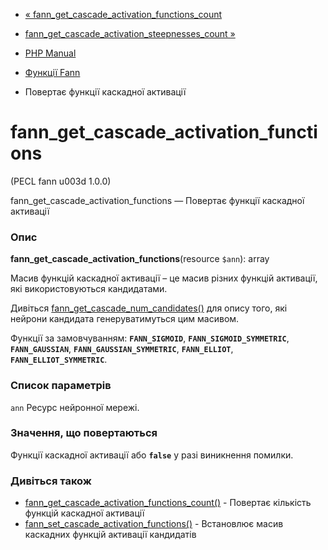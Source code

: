 - [« fann_get_cascade_activation_functions_count](function.fann-get-cascade-activation-functions-count.md)
- [fann_get_cascade_activation_steepnesses_count »](function.fann-get-cascade-activation-steepnesses-count.md)

- [PHP Manual](index.md)
- [Функції Fann](ref.fann.md)
- Повертає функції каскадної активації

# fann_get_cascade_activation_functions

(PECL fann u003d 1.0.0)

fann_get_cascade_activation_functions — Повертає функції каскадної
активації

### Опис

**fann_get_cascade_activation_functions**(resource `$ann`): array

Масив функцій каскадної активації – це масив різних функцій
активації, які використовуються кандидатами.

Дивіться
[fann_get_cascade_num_candidates()](function.fann-get-cascade-num-candidates.md)
для опису того, які нейрони кандидата генеруватимуться цим
масивом.

Функції за замовчуванням: **`FANN_SIGMOID`**,
**`FANN_SIGMOID_SYMMETRIC`**, **`FANN_GAUSSIAN`**,
**`FANN_GAUSSIAN_SYMMETRIC`**, **`FANN_ELLIOT`**,
**`FANN_ELLIOT_SYMMETRIC`**.

### Список параметрів

`ann`
Ресурс нейронної мережі.

### Значення, що повертаються

Функції каскадної активації або **`false`** у разі виникнення
помилки.

### Дивіться також

- [fann_get_cascade_activation_functions_count()](function.fann-get-cascade-activation-functions-count.md) -
Повертає кількість функцій каскадної активації
- [fann_set_cascade_activation_functions()](function.fann-set-cascade-activation-functions.md) -
Встановлює масив каскадних функцій активації кандидатів
